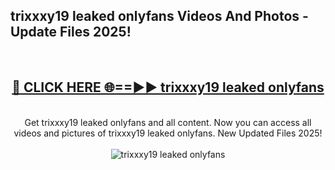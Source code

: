 <h2>trixxxy19 leaked onlyfans Videos And Photos - Update Files 2025!</h2>
<br>
<div align="center">
<h2><a href="https://linkcuts.com/hfmhzwbr" rel="nofollow">🔴 CLICK HERE 🌐==►► trixxxy19 leaked onlyfans</a></h2>
<br>
Get trixxxy19 leaked onlyfans and all content. Now you can access all videos and pictures of trixxxy19 leaked onlyfans. New Updated Files 2025!
<br>
<br>
<a href="https://linkcuts.com/hfmhzwbr" rel="nofollow" data-target="animated-image.originalLink"><img src="https://i.ibb.co.com/WyWwxjT/player-gif2.gif" alt="trixxxy19 leaked onlyfans" style="max-width: 100%; display: inline-block;" data-target="animated-image.originalImage"></a>
</div>
<br>